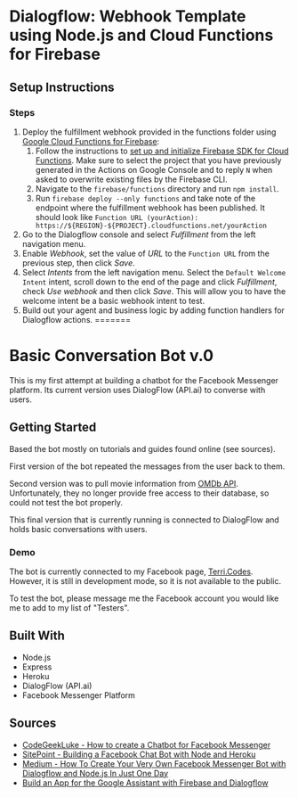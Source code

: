 # Dialogflow: Webhook Template using Node.js and Cloud Functions for Firebase

## Setup Instructions

### Steps
1. Deploy the fulfillment webhook provided in the functions folder using [Google Cloud Functions for Firebase](https://firebase.google.com/docs/functions/):
   1. Follow the instructions to [set up and initialize Firebase SDK for Cloud Functions](https://firebase.google.com/docs/functions/get-started#set_up_and_initialize_functions_sdk). Make sure to select the project that you have previously generated in the Actions on Google Console and to reply `N` when asked to overwrite existing files by the Firebase CLI.
   2. Navigate to the <code>firebase/functions</code> directory and run <code>npm install</code>.
   3. Run `firebase deploy --only functions` and take note of the endpoint where the fulfillment webhook has been published. It should look like `Function URL (yourAction): https://${REGION}-${PROJECT}.cloudfunctions.net/yourAction`
2. Go to the Dialogflow console and select *Fulfillment* from the left navigation menu.
3. Enable *Webhook*, set the value of *URL* to the `Function URL` from the previous step, then click *Save*.
4. Select *Intents* from the left navigation menu. Select the `Default Welcome Intent` intent, scroll down to the end of the page and click *Fulfillment*, check *Use webhook* and then click *Save*. This will allow you to have the welcome intent be a basic webhook intent to test.
5. Build out your agent and business logic by adding function handlers for Dialogflow actions.
=======
# Basic Conversation Bot v.0

This is my first attempt at building a chatbot for the Facebook Messenger platform. Its current version uses DialogFlow (API.ai) to converse with users.

## Getting Started

Based the bot mostly on tutorials and guides found online (see sources).

First version of the bot repeated the messages from the user back to them.

Second version was to pull movie information from [OMDb API](https://www.omdbapi.com). Unfortunately, they no longer provide free access to their database, so could not test the bot properly.

This final version that is currently running is connected to DialogFlow and holds basic conversations with users.

### Demo

The bot is currently connected to my Facebook page, [Terri.Codes](https://www.facebook.com/terri.codes). However, it is still in development mode, so it is not available to the public.

To test the bot, please message me the Facebook account you would like me to add to my list of "Testers".

## Built With

* Node.js
* Express
* Heroku
* DialogFlow (API.ai)
* Facebook Messenger Platform


## Sources

* [CodeGeekLuke - How to create a Chatbot for Facebook Messenger](https://www.youtube.com/watch?v=akyyqrgOTr0)
* [SitePoint - Building a Facebook Chat Bot with Node and Heroku](https://www.sitepoint.com/building-facebook-chat-bot-node-heroku/)
* [Medium - How To Create Your Very Own Facebook Messenger Bot with Dialogflow and Node.js In Just One Day](https://medium.com/crowdbotics/how-to-create-your-very-own-facebook-messenger-bot-with-dialogflow-and-node-js-in-just-one-day-f5f2f5792be5)
* [Build an App for the Google Assistant with Firebase and Dialogflow](https://codelabs.developers.google.com/codelabs/assistant-codelab/index.html?index=..%2F..%2Findex#0)
